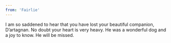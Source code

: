 ```yaml
---
from: 'Fairlie'
---
```


I am so saddened to hear that you have lost your beautiful companion, D’artagnan. No doubt your heart is very heavy. He was a wonderful dog and a joy to know. He will be missed. 